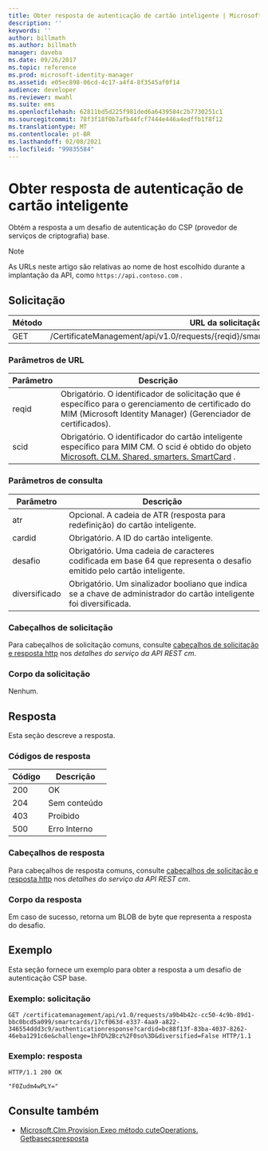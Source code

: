 ```yaml
---
title: Obter resposta de autenticação de cartão inteligente | Microsoft Docs
description: ''
keywords: ''
author: billmath
ms.author: billmath
manager: daveba
ms.date: 09/26/2017
ms.topic: reference
ms.prod: microsoft-identity-manager
ms.assetid: e05ec898-06cd-4c17-a4f4-8f3545af0f14
audience: developer
ms.reviewer: mwahl
ms.suite: ems
ms.openlocfilehash: 62811bd5d225f981ded6a6439584c2b7730251c1
ms.sourcegitcommit: 78f3f18f0b7afb44fcf7444e446a4edffb1f8f12
ms.translationtype: MT
ms.contentlocale: pt-BR
ms.lasthandoff: 02/08/2021
ms.locfileid: "99835584"
---
```

# <a name="get-smart-card-authentication-response"></a>Obter resposta de autenticação de cartão inteligente
Obtém a resposta a um desafio de autenticação do CSP (provedor de serviços de criptografia) base.

>[!NOTE]
>As URLs neste artigo são relativas ao nome de host escolhido durante a implantação da API, como `https://api.contoso.com` .

## <a name="request"></a>Solicitação

Método  |URL da solicitação  
---------|---------
GET     |/CertificateManagement/api/v1.0/requests/{reqid}/smartcards/{scid}/authenticationresponse

### <a name="url-parameters"></a>Parâmetros de URL

Parâmetro | Descrição
---------|------------
reqid | Obrigatório. O identificador de solicitação que é específico para o gerenciamento de certificado do MIM (Microsoft Identity Manager) (Gerenciador de certificados).
scid | Obrigatório. O identificador do cartão inteligente específico para MIM CM. O scid é obtido do objeto [Microsoft. CLM. Shared. smarters. SmartCard](https://msdn.microsoft.com/library/microsoft.clm.shared.smartcards.smartcard.aspx) .

### <a name="query-parameters"></a>Parâmetros de consulta

Parâmetro | Descrição
---------|------------
atr | Opcional. A cadeia de ATR (resposta para redefinição) do cartão inteligente.
cardid | Obrigatório. A ID do cartão inteligente.
desafio | Obrigatório. Uma cadeia de caracteres codificada em base 64 que representa o desafio emitido pelo cartão inteligente.
diversificado | Obrigatório. Um sinalizador booliano que indica se a chave de administrador do cartão inteligente foi diversificada.

### <a name="request-headers"></a>Cabeçalhos de solicitação
Para cabeçalhos de solicitação comuns, consulte [cabeçalhos de solicitação e resposta http](certificate-management-rest-api-service-details.md#http-request-and-response-headers) nos *detalhes do serviço da API REST cm*.

### <a name="request-body"></a>Corpo da solicitação
Nenhum.

## <a name="response"></a>Resposta
Esta seção descreve a resposta.

### <a name="response-codes"></a>Códigos de resposta

Código  |Descrição  
---------|---------
200 | OK
204 | Sem conteúdo
403 | Proibido
500 | Erro Interno

### <a name="response-headers"></a>Cabeçalhos de resposta
Para cabeçalhos de resposta comuns, consulte [cabeçalhos de solicitação e resposta http](certificate-management-rest-api-service-details.md#http-request-and-response-headers) nos *detalhes do serviço da API REST cm*.

### <a name="response-body"></a>Corpo da resposta
Em caso de sucesso, retorna um BLOB de byte que representa a resposta do desafio.

## <a name="example"></a>Exemplo
Esta seção fornece um exemplo para obter a resposta a um desafio de autenticação CSP base.

### <a name="example-request"></a>Exemplo: solicitação

```
GET /certificatemanagement/api/v1.0/requests/a9b4b42c-cc50-4c9b-89d1-bbc0bcd5a099/smartcards/17cf063d-e337-4aa9-a822-346554ddd3c9/authenticationresponse?cardid=bc88f13f-83ba-4037-8262-46eba1291c6e&challenge=1hFD%2Bcz%2F0so%3D&diversified=False HTTP/1.1
```

### <a name="example-response"></a>Exemplo: resposta

```
HTTP/1.1 200 OK

"F0Zudm4wPLY="
```       

## <a name="see-also"></a>Consulte também

- [Microsoft.Clm.Provision.Exeo método cuteOperations. Getbasecspresposta](https://msdn.microsoft.com/library/microsoft.clm.provision.executeoperations.getbasecspresponse.aspx)
